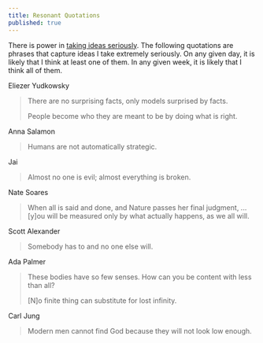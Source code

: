 ```yaml
---
title: Resonant Quotations
published: true
---
```

There is power in [taking ideas seriously](https://www.lesswrong.com/posts/uNccQiT3ogH5zt2xb/singularity-mindset). The following quotations are phrases that capture ideas I take extremely seriously. On any given day, it is likely that I think at least one of them. In any given week, it is likely that I think all of them.

Eliezer Yudkowsky

> There are no surprising facts, only models surprised by facts.
>
> People become who they are meant to be by doing what is right.

Anna Salamon

> Humans are not automatically strategic.

Jai

> Almost no one is evil; almost everything is broken.

Nate Soares

> When all is said and done, and Nature passes her final judgment, ... [y]ou will be measured only by what actually happens, as we all will.

Scott Alexander

> Somebody has to and no one else will.

Ada Palmer

> These bodies have so few senses. How can you be content with less than all?
>
> [N]o finite thing can substitute for lost infinity. 

Carl Jung

> Modern men cannot find God because they will not look low enough.
